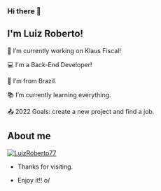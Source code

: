### Hi there 👋

## I'm Luiz Roberto!

:briefcase: I’m currently working on Klaus Fiscal!

:computer: I'm a Back-End Developer!

:house_with_garden: I’m from Brazil.

:books: I’m currently learning everything.

:outbox_tray: 2022 Goals: create a new project and find a job.

## About me

[![LuizRoberto77](https://github-readme-stats.vercel.app/api/top-langs/?username=LuizRoberto77&hide=html&layout=compact&theme=tokyonight)](https://github.com/luizroberto77/)

- Thanks for visiting.

- Enjoy it!! o/

<!--
**LuizRoberto77/LuizRoberto77** is a ✨ _special_ ✨ repository because its `README.md` (this file) appears on your GitHub profile.

Here are some ideas to get you started:

- 🔭 I’m currently working on ...
- 🌱 I’m currently learning ...
- 👯 I’m looking to collaborate on ...
- 🤔 I’m looking for help with ...
- 💬 Ask me about ...
- 📫 How to reach me: ...
- 😄 Pronouns: ...
- ⚡ Fun fact: ...
-->

